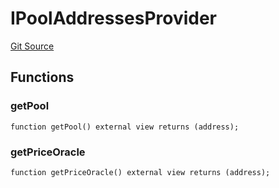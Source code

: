 # IPoolAddressesProvider
[Git Source](https://github.com/Quantillon-Labs/smart-contracts/quantillon-protocol/blob/a0c4605b79826572de49aa1618715c7e4813adad/src/core/vaults/AaveVault.sol)


## Functions
### getPool


```solidity
function getPool() external view returns (address);
```

### getPriceOracle


```solidity
function getPriceOracle() external view returns (address);
```


